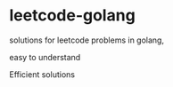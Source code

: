 # leetcode-golang

solutions for leetcode problems in golang,

easy to understand

Efficient solutions
